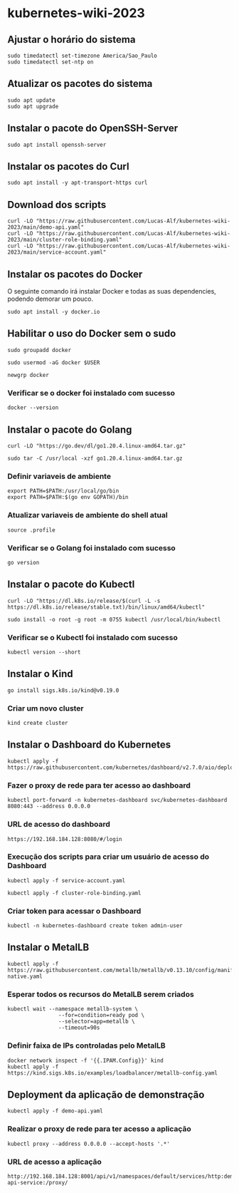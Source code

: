 # kubernetes-wiki-2023
## Ajustar o horário do sistema
```
sudo timedatectl set-timezone America/Sao_Paulo
sudo timedatectl set-ntp on
```

## Atualizar os pacotes do sistema
```
sudo apt update
sudo apt upgrade
```

## Instalar o pacote do OpenSSH-Server
```
sudo apt install openssh-server
```

## Instalar os pacotes do Curl
```
sudo apt install -y apt-transport-https curl
```

## Download dos scripts
```
curl -LO "https://raw.githubusercontent.com/Lucas-Alf/kubernetes-wiki-2023/main/demo-api.yaml"
curl -LO "https://raw.githubusercontent.com/Lucas-Alf/kubernetes-wiki-2023/main/cluster-role-binding.yaml"
curl -LO "https://raw.githubusercontent.com/Lucas-Alf/kubernetes-wiki-2023/main/service-account.yaml"
```

## Instalar os pacotes do Docker
O seguinte comando irá instalar Docker e todas as suas dependencies, podendo demorar um pouco.
```
sudo apt install -y docker.io
```

## Habilitar o uso do Docker sem o sudo
```
sudo groupadd docker
```
```
sudo usermod -aG docker $USER
```
```
newgrp docker
```

### Verificar se o docker foi instalado com sucesso
```
docker --version
```

## Instalar o pacote do Golang
```
curl -LO "https://go.dev/dl/go1.20.4.linux-amd64.tar.gz"
```
```
sudo tar -C /usr/local -xzf go1.20.4.linux-amd64.tar.gz
```

### Definir variaveis de ambiente
```
export PATH=$PATH:/usr/local/go/bin
export PATH=$PATH:$(go env GOPATH)/bin
```

### Atualizar variaveis de ambiente do shell atual
```
source .profile
```

### Verificar se o Golang foi instalado com sucesso
```
go version
```

## Instalar o pacote do Kubectl
```
curl -LO "https://dl.k8s.io/release/$(curl -L -s https://dl.k8s.io/release/stable.txt)/bin/linux/amd64/kubectl"
```
```
sudo install -o root -g root -m 0755 kubectl /usr/local/bin/kubectl
```

### Verificar se o Kubectl foi instalado com sucesso
```
kubectl version --short
```

## Instalar o Kind
```
go install sigs.k8s.io/kind@v0.19.0
```

### Criar um novo cluster
```
kind create cluster
```

## Instalar o Dashboard do Kubernetes
```
kubectl apply -f https://raw.githubusercontent.com/kubernetes/dashboard/v2.7.0/aio/deploy/recommended.yaml
```

### Fazer o proxy de rede para ter acesso ao dashboard
```
kubectl port-forward -n kubernetes-dashboard svc/kubernetes-dashboard 8080:443 --address 0.0.0.0
```

### URL de acesso do dashboard
```
https://192.168.184.128:8080/#/login
```

### Execução dos scripts para criar um usuário de acesso do Dashboard
```
kubectl apply -f service-account.yaml
```
```
kubectl apply -f cluster-role-binding.yaml
```

### Criar token para acessar o Dashboard
```
kubectl -n kubernetes-dashboard create token admin-user
```

## Instalar o MetalLB
```
kubectl apply -f https://raw.githubusercontent.com/metallb/metallb/v0.13.10/config/manifests/metallb-native.yaml
```

### Esperar todos os recursos do MetalLB serem criados
```
kubectl wait --namespace metallb-system \
                --for=condition=ready pod \
                --selector=app=metallb \
                --timeout=90s
```

### Definir faixa de IPs controladas pelo MetalLB
```
docker network inspect -f '{{.IPAM.Config}}' kind
kubectl apply -f https://kind.sigs.k8s.io/examples/loadbalancer/metallb-config.yaml
```


## Deployment da aplicação de demonstração
```
kubectl apply -f demo-api.yaml
```

### Realizar o proxy de rede para ter acesso a aplicação
```
kubectl proxy --address 0.0.0.0 --accept-hosts '.*'
```

### URL de acesso a aplicação
```
http://192.168.184.128:8001/api/v1/namespaces/default/services/http:demo-api-service:/proxy/
```
